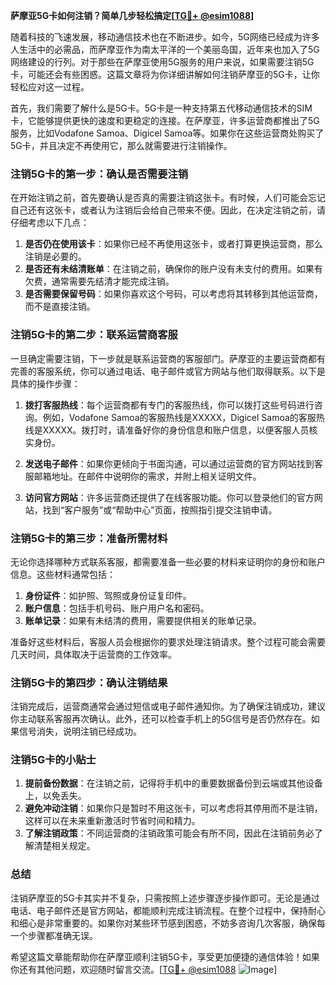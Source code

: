 **萨摩亚5G卡如何注销？简单几步轻松搞定[[TG💪+ @esim1088](https://t.me/s/esim1088)]**

随着科技的飞速发展，移动通信技术也在不断进步。如今，5G网络已经成为许多人生活中的必需品，而萨摩亚作为南太平洋的一个美丽岛国，近年来也加入了5G网络建设的行列。对于那些在萨摩亚使用5G服务的用户来说，如果需要注销5G卡，可能还会有些困惑。这篇文章将为你详细讲解如何注销萨摩亚的5G卡，让你轻松应对这一过程。

首先，我们需要了解什么是5G卡。5G卡是一种支持第五代移动通信技术的SIM卡，它能够提供更快的速度和更稳定的连接。在萨摩亚，许多运营商都推出了5G服务，比如Vodafone Samoa、Digicel Samoa等。如果你在这些运营商处购买了5G卡，并且决定不再使用它，那么就需要进行注销操作。

### 注销5G卡的第一步：确认是否需要注销

在开始注销之前，首先要确认是否真的需要注销这张卡。有时候，人们可能会忘记自己还有这张卡，或者认为注销后会给自己带来不便。因此，在决定注销之前，请仔细考虑以下几点：

1. **是否仍在使用该卡**：如果你已经不再使用这张卡，或者打算更换运营商，那么注销是必要的。
2. **是否还有未结清账单**：在注销之前，确保你的账户没有未支付的费用。如果有欠费，通常需要先结清才能完成注销。
3. **是否需要保留号码**：如果你喜欢这个号码，可以考虑将其转移到其他运营商，而不是直接注销。

### 注销5G卡的第二步：联系运营商客服

一旦确定需要注销，下一步就是联系运营商的客服部门。萨摩亚的主要运营商都有完善的客服系统，你可以通过电话、电子邮件或官方网站与他们取得联系。以下是具体的操作步骤：

1. **拨打客服热线**：每个运营商都有专门的客服热线，你可以拨打这些号码进行咨询。例如，Vodafone Samoa的客服热线是XXXXX，Digicel Samoa的客服热线是XXXXX。拨打时，请准备好你的身份信息和账户信息，以便客服人员核实身份。
   
2. **发送电子邮件**：如果你更倾向于书面沟通，可以通过运营商的官方网站找到客服邮箱地址。在邮件中说明你的需求，并附上相关证明文件。

3. **访问官方网站**：许多运营商还提供了在线客服功能。你可以登录他们的官方网站，找到“客户服务”或“帮助中心”页面，按照指引提交注销申请。

### 注销5G卡的第三步：准备所需材料

无论你选择哪种方式联系客服，都需要准备一些必要的材料来证明你的身份和账户信息。这些材料通常包括：

1. **身份证件**：如护照、驾照或身份证复印件。
2. **账户信息**：包括手机号码、账户用户名和密码。
3. **账单记录**：如果有未结清的费用，需要提供相关的账单记录。

准备好这些材料后，客服人员会根据你的要求处理注销请求。整个过程可能会需要几天时间，具体取决于运营商的工作效率。

### 注销5G卡的第四步：确认注销结果

注销完成后，运营商通常会通过短信或电子邮件通知你。为了确保注销成功，建议你主动联系客服再次确认。此外，还可以检查手机上的5G信号是否仍然存在。如果信号消失，说明注销已经成功。

### 注销5G卡的小贴士

1. **提前备份数据**：在注销之前，记得将手机中的重要数据备份到云端或其他设备上，以免丢失。
2. **避免冲动注销**：如果你只是暂时不用这张卡，可以考虑将其停用而不是注销，这样可以在未来重新激活时节省时间和精力。
3. **了解注销政策**：不同运营商的注销政策可能会有所不同，因此在注销前务必了解清楚相关规定。

### 总结

注销萨摩亚的5G卡其实并不复杂，只需按照上述步骤逐步操作即可。无论是通过电话、电子邮件还是官方网站，都能顺利完成注销流程。在整个过程中，保持耐心和细心是非常重要的。如果你对某些环节感到困惑，不妨多咨询几次客服，确保每一个步骤都准确无误。

希望这篇文章能帮助你在萨摩亚顺利注销5G卡，享受更加便捷的通信体验！如果你还有其他问题，欢迎随时留言交流。[[TG💪+ @esim1088](https://t.me/s/esim1088) ![Image](https://i.postimg.cc/4NQfJmqS/Snipaste-2025-05-13-00-14-12.png)]